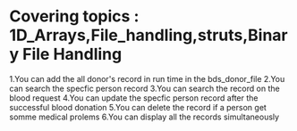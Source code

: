# Covering topics : 1D_Arrays,File_handling,struts,Binary File Handling
1.You can add the all donor's record in run time in the bds_donor_file 2.You can search the specfic person record 3.You can search the record on the blood request 4.You can update the specfic person record after the successful blood donation 5.You can delete the record if a person get somme medical prolems 6.You can display all the records simultaneously